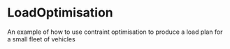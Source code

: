 # LoadOptimisation
An example of how to use contraint optimisation to produce a load plan for a small fleet of vehicles
